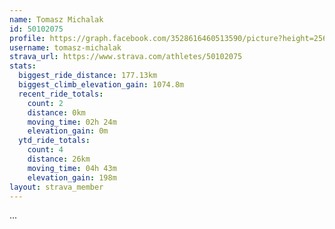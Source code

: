 ```yaml
---
name: Tomasz Michalak
id: 50102075
profile: https://graph.facebook.com/3528616460513590/picture?height=256&width=256
username: tomasz-michalak
strava_url: https://www.strava.com/athletes/50102075
stats:
  biggest_ride_distance: 177.13km
  biggest_climb_elevation_gain: 1074.8m
  recent_ride_totals:
    count: 2
    distance: 0km
    moving_time: 02h 24m
    elevation_gain: 0m
  ytd_ride_totals:
    count: 4
    distance: 26km
    moving_time: 04h 43m
    elevation_gain: 198m
layout: strava_member
--- 
```

...
